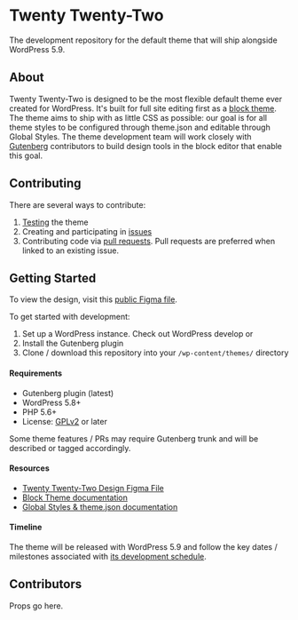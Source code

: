 # Twenty Twenty-Two
The development repository for the default theme that will ship alongside WordPress 5.9. 

## About
Twenty Twenty-Two is designed to be the most flexible default theme ever created for WordPress. It's built for full site editing first as a [block theme](https://developer.wordpress.org/block-editor/how-to-guides/themes/block-theme-overview/). The theme aims to ship with as little CSS as possible: our goal is for all theme styles to be configured through theme.json and editable through Global Styles. The theme development team will work closely with [Gutenberg](https://github.com/wordpress/gutenberg) contributors to build design tools in the block editor that enable this goal. 

## Contributing
There are several ways to contribute: 

1. [Testing](#getting-started) the theme
2. Creating and participating in [issues](https://github.com/WordPress/twentytwentytwo/issues)
3. Contributing code via [pull requests](https://github.com/WordPress/twentytwentytwo/pulls). Pull requests are preferred when linked to an existing issue.

## Getting Started
To view the design, visit this [public Figma file](https://www.figma.com/file/wok5YcSPh1iTLAavNJd5ax/Twenty-Twenty-Two?node-id=624%3A3758).

To get started with development:

1. Set up a WordPress instance. Check out WordPress develop or
2. Install the Gutenberg plugin
3. Clone / download this repository into your `/wp-content/themes/` directory

#### Requirements
- Gutenberg plugin (latest)  
- WordPress 5.8+
- PHP 5.6+
- License: [GPLv2](http://www.gnu.org/licenses/gpl-2.0.html) or later 

Some theme features / PRs may require Gutenberg trunk and will be described or tagged accordingly. 

#### Resources
- [Twenty Twenty-Two Design Figma File](https://www.figma.com/file/wok5YcSPh1iTLAavNJd5ax/Twenty-Twenty-Two?node-id=624%3A3758)
- [Block Theme documentation](https://developer.wordpress.org/block-editor/how-to-guides/themes/block-theme-overview)
- [Global Styles & theme.json documentation](https://developer.wordpress.org/block-editor/how-to-guides/themes/theme-json/)

#### Timeline
The theme will be released with WordPress 5.9 and follow the key dates / milestones associated with [its development schedule](https://make.wordpress.org/core/5-9). 

## Contributors
Props go here.
